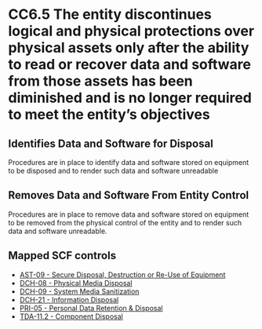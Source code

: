 # CC6.5 The entity discontinues logical and physical protections over physical assets only after the ability to read or recover data and software from those assets has been diminished and is no longer required to meet the entity’s objectives
## Identifies Data and Software for Disposal
Procedures are in place to identify data and software stored on equipment to be disposed and to render such data and software unreadable
## Removes Data and Software From Entity Control
Procedures are in place to remove data and software stored on equipment to be removed from the physical control of the entity and to render such data and software unreadable.
## Mapped SCF controls
- [AST-09 - Secure Disposal, Destruction or Re-Use of Equipment](../scf/ast-09-securedisposal,destructionorre-useofequipment.md)
- [DCH-08 - Physical Media Disposal](../scf/dch-08-physicalmediadisposal.md)
- [DCH-09 - System Media Sanitization](../scf/dch-09-systemmediasanitization.md)
- [DCH-21 - Information Disposal](../scf/dch-21-informationdisposal.md)
- [PRI-05 - Personal Data Retention & Disposal](../scf/pri-05-personaldataretention&disposal.md)
- [TDA-11.2 - Component Disposal](../scf/tda-112-componentdisposal.md)